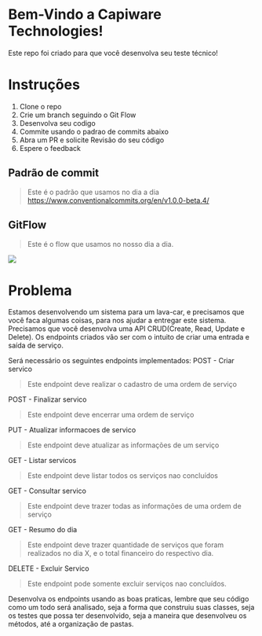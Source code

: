 # Bem-Vindo a Capiware Technologies!

Este repo foi criado para que você desenvolva seu teste técnico! 


# Instruções

1. Clone o repo
2. Crie um branch seguindo o Git Flow
3. Desenvolva seu codigo
4. Commite usando o padrao de commits abaixo
5. Abra um PR e solicite Revisão do seu código
6. Espere o feedback

## Padrão de commit
> Este é o padrão que usamos no dia a dia
https://www.conventionalcommits.org/en/v1.0.0-beta.4/

## GitFlow
> Este é o flow que usamos no nosso dia a dia.

![](https://cdn.discordapp.com/attachments/1152311301964578916/1217513413958307920/image.png?ex=66044cba&is=65f1d7ba&hm=3dd981541a0c9a75d757584f77f9ffa0b8aa45fb65c69f31b19054fdee82500f&=)

# Problema

Estamos desenvolvendo um sistema para um lava-car, e precisamos que você faca algumas coisas, para nos ajudar a entregar este sistema. Precisamos que você desenvolva uma API CRUD(Create, Read, Update e Delete).
Os endpoints criados vão ser com o intuito de criar uma entrada e saída de serviço.

Será necessário os seguintes endpoints implementados:
POST - Criar servico
> Este endpoint deve realizar o cadastro de uma ordem de serviço
 
POST - Finalizar servico
> Este endpoint deve encerrar uma ordem de serviço

PUT - Atualizar informacoes de servico
> Este endpoint deve atualizar as informações de um serviço

GET - Listar servicos
> Este endpoint deve listar todos os serviços nao concluídos

GET - Consultar servico
> Este endpoint deve trazer todas as informações de uma ordem de serviço

GET - Resumo do dia
> Este endpoint deve trazer quantidade de serviços que foram realizados no dia X, e o total financeiro do respectivo dia.

DELETE - Excluir Servico
> Este endpoint pode somente excluir serviços nao concluídos.

Desenvolva os endpoints usando as boas praticas, lembre que seu código como um todo será analisado, seja a forma que construiu suas classes, seja os testes que possa ter desenvolvido, seja a maneira que desenvolveu os métodos, até a organização de pastas.